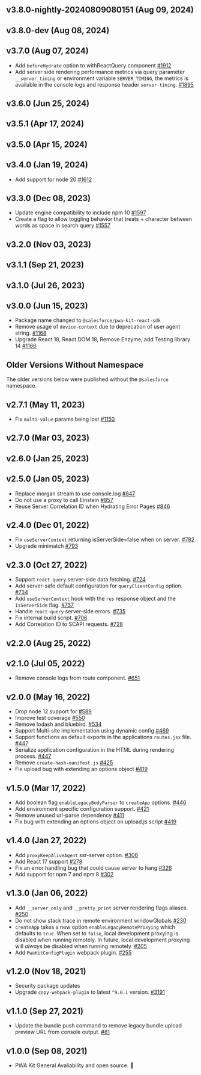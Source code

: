 ## v3.8.0-nightly-20240809080151 (Aug 09, 2024)
## v3.8.0-dev (Aug 08, 2024)
## v3.7.0 (Aug 07, 2024)
- Add `beforeHydrate` option to withReactQuery component [#1912](https://github.com/SalesforceCommerceCloud/pwa-kit/pull/1912)
- Add server side rendering performance metrics via query parameter `__server_timing` or environment variable `SERVER_TIMING`, the metrics is available in the console logs and response header `server-timing`. [#1895](https://github.com/SalesforceCommerceCloud/pwa-kit/pull/1895)

## v3.6.0 (Jun 25, 2024)

## v3.5.1 (Apr 17, 2024)

## v3.5.0 (Apr 15, 2024)

## v3.4.0 (Jan 19, 2024)

- Add support for node 20 [#1612](https://github.com/SalesforceCommerceCloud/pwa-kit/pull/1612)

## v3.3.0 (Dec 08, 2023)

- Update engine compatibility to include npm 10 [#1597](https://github.com/SalesforceCommerceCloud/pwa-kit/pull/1597)
- Create a flag to allow toggling behavior that treats + character between words as space in search query [#1557](https://github.com/SalesforceCommerceCloud/pwa-kit/pull/1557)

## v3.2.0 (Nov 03, 2023)

## v3.1.1 (Sep 21, 2023)

## v3.1.0 (Jul 26, 2023)

## v3.0.0 (Jun 15, 2023)

- Package name changed to `@salesforce/pwa-kit-react-sdk`
- Remove usage of `device-context` due to deprecation of user agent string. [#1168](https://github.com/SalesforceCommerceCloud/pwa-kit/pull/1168)
- Upgrade React 18, React DOM 18, Remove Enzyme, add Testing library 14 [#1166](https://github.com/SalesforceCommerceCloud/pwa-kit/pull/1166)

## Older Versions Without Namespace

The older versions below were published without the `@salesforce` namespace.

## v2.7.1 (May 11, 2023)

- Fix `multi-value` params being lost [#1150](https://github.com/SalesforceCommerceCloud/pwa-kit/pull/1150)

## v2.7.0 (Mar 03, 2023)

## v2.6.0 (Jan 25, 2023)

## v2.5.0 (Jan 05, 2023)

- Replace morgan stream to use console.log [#847](https://github.com/SalesforceCommerceCloud/pwa-kit/pull/847)
- Do not use a proxy to call Einstein [#857](https://github.com/SalesforceCommerceCloud/pwa-kit/pull/857)
- Reuse Server Correlation ID when Hydrating Error Pages [#846](https://github.com/SalesforceCommerceCloud/pwa-kit/pull/846)

## v2.4.0 (Dec 01, 2022)

- Fix `useServerContext` returning isServerSide=false when on server. [#782](https://github.com/SalesforceCommerceCloud/pwa-kit/pull/782)
- Upgrade minimatch [#793](https://github.com/SalesforceCommerceCloud/pwa-kit/pull/793)

## v2.3.0 (Oct 27, 2022)

- Support `react-query` server-side data fetching. [#724](https://github.com/SalesforceCommerceCloud/pwa-kit/pull/724)
- Add server-safe default configuration for `queryClientConfig` option. [#734](https://github.com/SalesforceCommerceCloud/pwa-kit/pull/734)
- Add `useServerContext` hook with the `res` response object and the `isServerSide` flag. [#737](https://github.com/SalesforceCommerceCloud/pwa-kit/pull/737)
- Handle `react-query` server-side errors. [#735](https://github.com/SalesforceCommerceCloud/pwa-kit/pull/735)
- Fix internal build script. [#706](https://github.com/SalesforceCommerceCloud/pwa-kit/pull/706)
- Add Correlation ID to SCAPI requests. [#728](https://github.com/SalesforceCommerceCloud/pwa-kit/pull/728)

## v2.2.0 (Aug 25, 2022)

## v2.1.0 (Jul 05, 2022)

- Remove console logs from route component. [#651](https://github.com/SalesforceCommerceCloud/pwa-kit/pull/651)

## v2.0.0 (May 16, 2022)

- Drop node 12 support for [#589](https://github.com/SalesforceCommerceCloud/pwa-kit/pull/589)
- Improve test coverage [#550](https://github.com/SalesforceCommerceCloud/pwa-kit/pull/550)
- Remove lodash and bluebird. [#534](https://github.com/SalesforceCommerceCloud/pwa-kit/pull/534)
- Support Multi-site implementation using dynamic config [#469](https://github.com/SalesforceCommerceCloud/pwa-kit/pull/469)
- Support functions as default exports in the applications `routes.jsx` file. [#447](https://github.com/SalesforceCommerceCloud/pwa-kit/pull/447)
- Serialize application configuration in the HTML during rendering process. [#447](https://github.com/SalesforceCommerceCloud/pwa-kit/pull/447)
- Remove `create-hash-manifest.js` [#425](https://github.com/SalesforceCommerceCloud/pwa-kit/pull/425)
- Fix upload bug with extending an options object [#419](https://github.com/SalesforceCommerceCloud/pwa-kit/pull/419)

## v1.5.0 (Mar 17, 2022)

- Add boolean flag `enableLegacyBodyParser` to `createApp` options. [#446](https://github.com/SalesforceCommerceCloud/pwa-kit/pull/446)
- Add environment specific configuration support. [#421](https://github.com/SalesforceCommerceCloud/pwa-kit/pull/421)
- Remove unused url-parse dependency [#411](https://github.com/SalesforceCommerceCloud/pwa-kit/pull/411)
- Fix bug with extending an options object on upload.js script [#419](https://github.com/SalesforceCommerceCloud/pwa-kit/pull/419)

## v1.4.0 (Jan 27, 2022)

- Add `proxyKeepAliveAgent` ssr-server option. [#306](https://github.com/SalesforceCommerceCloud/pwa-kit/pull/306)
- Add React 17 support [#278](https://github.com/SalesforceCommerceCloud/pwa-kit/pull/278)
- Fix an error handling bug that could cause server to hang [#326](https://github.com/SalesforceCommerceCloud/pwa-kit/pull/326)
- Add support for npm 7 and npm 8 [#302](https://github.com/SalesforceCommerceCloud/pwa-kit/pull/302)

## v1.3.0 (Jan 06, 2022)

- Add `__server_only` and `__pretty_print` server rendering flags aliases. [#250](https://github.com/SalesforceCommerceCloud/pwa-kit/pull/250)
- Do not show stack trace in remote environment windowGlobals [#230](https://github.com/SalesforceCommerceCloud/pwa-kit/pull/230/files)
- `createApp` takes a new option `enableLegacyRemoteProxying` which defaults to `true`. When set to `false`, local development proxying is disabled when running remotely. In future, local development proxying will _always_ be disabled when running remotely. [#205](https://github.com/SalesforceCommerceCloud/pwa-kit/pull/205)
- Add `PwaKitConfigPlugin` webpack plugin. [#255](https://github.com/SalesforceCommerceCloud/pwa-kit/pull/255)

## v1.2.0 (Nov 18, 2021)

- Security package updates
- Upgrade `copy-webpack-plugin` to latest `^9.0.1` version. [#3191](https://github.com/SalesforceCommerceCloud/pwa-kit/pull/181)

## v1.1.0 (Sep 27, 2021)

- Update the bundle push command to remove legacy bundle upload preview URL from console output. [#81](https://github.com/SalesforceCommerceCloud/pwa-kit/pull/81)

## v1.0.0 (Sep 08, 2021)

- PWA Kit General Avaliability and open source. 🎉
